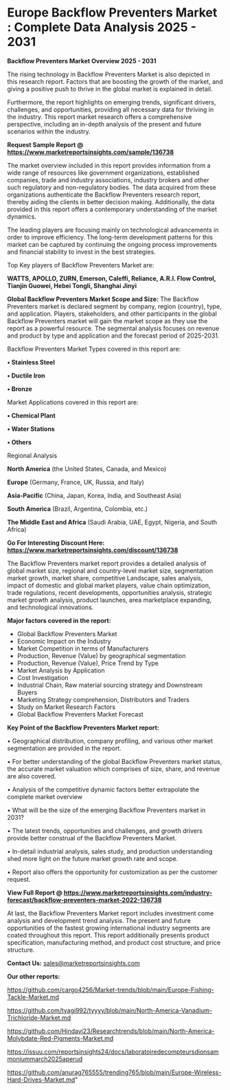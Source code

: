# Europe Backflow Preventers Market : Complete Data Analysis 2025 - 2031

<Strong> Backflow Preventers Market Overview 2025 - 2031</strong>

The rising technology in Backflow Preventers Market is also depicted in this research report. Factors that are boosting the growth of the market, and giving a positive push to thrive in the global market is explained in detail.

Furthermore, the report highlights on emerging trends, significant drivers, challenges, and opportunities, providing all necessary data for thriving in the industry. This report market research offers a comprehensive perspective, including an in-depth analysis of the present and future scenarios within the industry.

<strong>Request Sample Report @ <a href=https://www.marketreportsinsights.com/sample/136738>https://www.marketreportsinsights.com/sample/136738</a></strong>

The market overview included in this report provides information from a wide range of resources like government organizations, established companies, trade and industry associations, industry brokers and other such regulatory and non-regulatory bodies. The data acquired from these organizations authenticate the Backflow Preventers research report, thereby aiding the clients in better decision making. Additionally, the data provided in this report offers a contemporary understanding of the market dynamics.

The leading players are focusing mainly on technological advancements in order to improve efficiency. The long-term development patterns for this market can be captured by continuing the ongoing process improvements and financial stability to invest in the best strategies.

Top Key players of Backflow Preventers Market are:

<strong>WATTS, APOLLO, ZURN, Emerson, Caleffi, Reliance, A.R.I. Flow Control, Tianjin Guowei, Hebei Tongli, Shanghai Jinyi</strong>

<strong><b>Global Backflow Preventers Market Scope and Size:</b></strong>
The Backflow Preventers market is declared segment by company, region (country), type, and application. Players, stakeholders, and other participants in the global Backflow Preventers market will gain the market scope as they use the report as a powerful resource. The segmental analysis focuses on revenue and product by type and application and the forecast period of 2025-2031.

Backflow Preventers Market Types covered in this report are:

<strong>• Stainless Steel

• Ductile Iron

• Bronze</strong>

Market Applications covered in this report are:

<strong>• Chemical Plant

• Water Stations

• Others</strong> 

Regional Analysis

<strong>North America</strong> (the United States, Canada, and Mexico)

<strong>Europe</strong> (Germany, France, UK, Russia, and Italy)

<strong>Asia-Pacific</strong> (China, Japan, Korea, India, and Southeast Asia)

<strong>South America</strong> (Brazil, Argentina, Colombia, etc.)

<strong>The Middle East and Africa</strong> (Saudi Arabia, UAE, Egypt, Nigeria, and South Africa)

<strong>Go For Interesting Discount Here: <a href=https://www.marketreportsinsights.com/discount/136738>https://www.marketreportsinsights.com/discount/136738</a></strong>

The Backflow Preventers market report provides a detailed analysis of global market size, regional and country-level market size, segmentation market growth, market share, competitive Landscape, sales analysis, impact of domestic and global market players, value chain optimization, trade regulations, recent developments, opportunities analysis, strategic market growth analysis, product launches, area marketplace expanding, and technological innovations.

<strong><b>Major factors covered in the report:</b></strong>
<ul>
  <li>Global Backflow Preventers Market </li>
  <li>Economic Impact on the Industry</li>
  <li>Market Competition in terms of Manufacturers</li>
  <li>Production, Revenue (Value) by geographical segmentation</li>
  <li>Production, Revenue (Value), Price Trend by Type</li>
  <li>Market Analysis by Application</li>
  <li>Cost Investigation</li>
  <li>Industrial Chain, Raw material sourcing strategy and Downstream Buyers</li>
  <li>Marketing Strategy comprehension, Distributors and Traders</li>
  <li>Study on Market Research Factors</li>
  <li>Global Backflow Preventers Market Forecast</li>
</ul>

<strong><b>Key Point of the Backflow Preventers Market report:</b></strong>

• Geographical distribution, company profiling, and various other market segmentation are provided in the report.

• For better understanding of the global Backflow Preventers market status, the accurate market valuation which comprises of size, share, and revenue are also covered.

• Analysis of the competitive dynamic factors better extrapolate the complete market overview

• What will be the size of the emerging Backflow Preventers market in 2031?

• The latest trends, opportunities and challenges, and growth drivers provide better construal of the Backflow Preventers Market.

• In-detail industrial analysis, sales study, and production understanding shed more light on the future market growth rate and scope.

• Report also offers the opportunity for customization as per the customer request.

<strong><b>View Full Report @ <a href=https://www.marketreportsinsights.com/industry-forecast/backflow-preventers-market-2022-136738>https://www.marketreportsinsights.com/industry-forecast/backflow-preventers-market-2022-136738</a></b></strong>


At last, the Backflow Preventers Market report includes investment come analysis and development trend analysis. The present and future opportunities of the fastest growing international industry segments are coated throughout this report. This report additionally presents product specification, manufacturing method, and product cost structure, and price structure.

<strong>Contact Us:</strong>
sales@marketreportsinsights.com

<strong>Our other reports:</strong>

<a href=https://github.com/cargo4256/Market-trends/blob/main/Europe-Fishing-Tackle-Market.md>https://github.com/cargo4256/Market-trends/blob/main/Europe-Fishing-Tackle-Market.md</a>

<a href=https://github.com/tyagi992/tyyyy/blob/main/North-America-Vanadium-Trichloride-Market.md>https://github.com/tyagi992/tyyyy/blob/main/North-America-Vanadium-Trichloride-Market.md</a>

<a href=https://github.com/Hindavi23/Researchtrends/blob/main/North-America-Molybdate-Red-Pigments-Market.md>https://github.com/Hindavi23/Researchtrends/blob/main/North-America-Molybdate-Red-Pigments-Market.md</a>

<a href=https://issuu.com/reportsinsights24/docs/laboratoiredecompteursdionsammoniummarch2025aperud>https://issuu.com/reportsinsights24/docs/laboratoiredecompteursdionsammoniummarch2025aperud</a>

<a href=https://github.com/anurag765555/trending765/blob/main/Europe-Wireless-Hard-Drives-Market.md>https://github.com/anurag765555/trending765/blob/main/Europe-Wireless-Hard-Drives-Market.md</a>"
